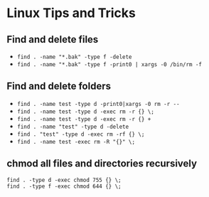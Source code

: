 # Linux Tips and Tricks

## Find and delete files

* `find . -name "*.bak" -type f -delete`
* `find . -name "*.bak" -type f -print0 | xargs -0 /bin/rm -f`

## Find and delete folders

* `find . -name test -type d -print0|xargs -0 rm -r --`
* `find . -name test -type d -exec rm -r {} \;`
* `find . -name test -type d -exec rm -r {} +`
* `find . -name "test" -type d -delete`
* `find . "test" -type d -exec rm -rf {} \;`
* `find . -name test -exec rm -R "{}" \;`


## chmod all files and directories recursively
```
find . -type d -exec chmod 755 {} \;
find . -type f -exec chmod 644 {} \;
```
